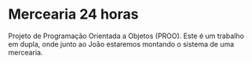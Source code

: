 # Mercearia 24 horas
Projeto de Programação Orientada a Objetos (PROO).
Este é um trabalho em dupla, onde junto ao João estaremos montando o sistema de uma mercearia.
